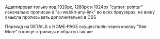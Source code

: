 Адаптировал только под 1920px, 1280px и 1024px
"cursor: pointer" изначально прописан в "a:-webkit-any-link" во всех браузерах, не вижу смысла прописывать дополнительно в CSS

Переход на DETAILS с HOME-PAGE осуществлён через кнопку "See More" в конце страницы и обратно так же
